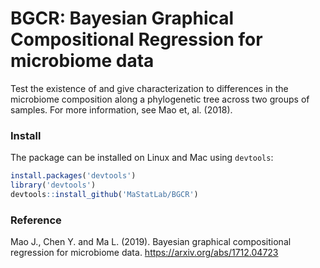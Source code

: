 BGCR: Bayesian Graphical Compositional Regression for microbiome data
====================================================================

Test the existence of and give characterization to differences in the microbiome composition along a phylogenetic tree across two groups of samples. For more information, see Mao et, al. (2018).

### Install
The package can be installed on Linux and Mac using `devtools`:

```R
install.packages('devtools')
library('devtools')
devtools::install_github('MaStatLab/BGCR')
```

### Reference
Mao J., Chen Y. and Ma L. (2019). Bayesian graphical compositional regression for microbiome data. https://arxiv.org/abs/1712.04723
